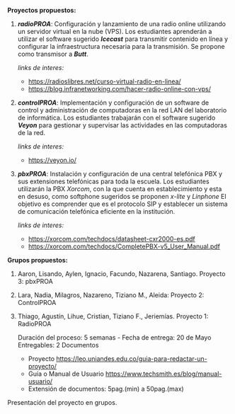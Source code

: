 **Proyectos propuestos:**
1. **_radioPROA_**: Configuración y lanzamiento de una radio online utilizando un servidor virtual en la nube (VPS). Los estudiantes aprenderán a utilizar el software sugerido _**Icecast**_ para transmitir contenido en línea y configurar la infraestructura necesaria para la transmisión. Se propone como transmisor a _**Butt**_.

   _links de interes:_
      * https://radioslibres.net/curso-virtual-radio-en-linea/
      * https://blog.infranetworking.com/hacer-radio-online-con-vps/
   
2. _**controlPROA**_: Implementación y configuración de un software de control y administración de computadoras en la red LAN del laboratorio de informática. Los estudiantes trabajarán con el software sugerido _**Veyon**_ para gestionar y supervisar las actividades en las computadoras de la red.

   _links de interes:_
      * https://veyon.io/
        
3. _**pbxPROA**_: Instalación y configuración de una central telefónica PBX y sus extensiones telefónicas para toda la escuela. Los estudiantes utilizarán la PBX _Xorcom_, con la que cuenta en establecimiento y esta en desuso, como softphone sugeridos se proponen _x-lite_ y _Linphone_  El objetivo es comprender que es el protocolo SIP y establecer un sistema de comunicación telefónica eficiente en la institución.

   _links de interes:_
    * https://xorcom.com/techdocs/datasheet-cxr2000-es.pdf
    * https://xorcom.com/techdocs/CompletePBX-v5_User_Manual.pdf

**Grupos propuestos:**  
  1. Aaron, Lisando, Aylen, Ignacio, Facundo, Nazarena, Santiago. Proyecto 3: pbxPROA
  2. Lara, Nadia, Milagros, Nazareno, Tiziano M., Aleida: Proyecto 2: ControlPROA 
  3. Thiago, Agustín, Lihue, Cristian, Tiziano F., Jeriemías. Proyecto 1: RadioPROA

     Duración del proceso: 5 semanas - Fecha de entrega: 20 de Mayo
     Entregables:
        2 Documentos
        * Proyecto
             https://leo.uniandes.edu.co/guia-para-redactar-un-proyecto/
        * Guía o  Manual de Usuario
             https://www.techsmith.es/blog/manual-usuario/
        * Extensión de documentos: 5pag.(min)  a 50pag.(max)
   
   Presentación del proyecto en grupos.  
     
